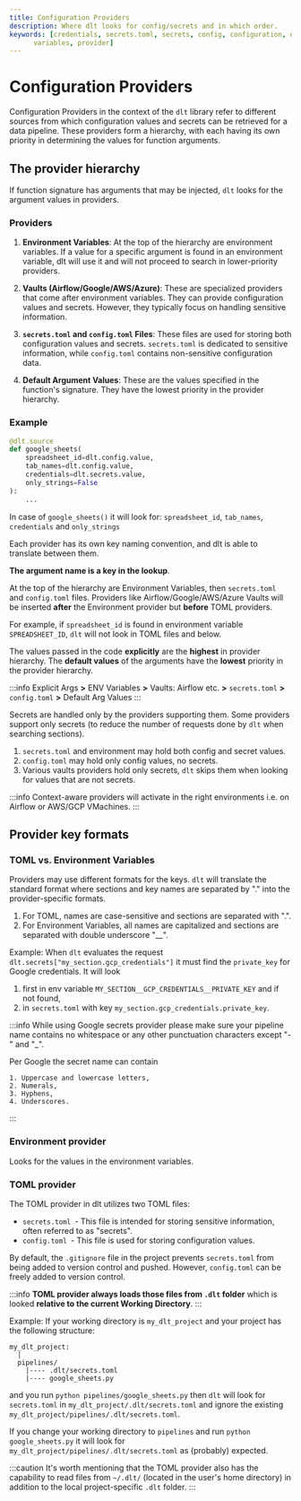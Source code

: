 ```yaml
---
title: Configuration Providers
description: Where dlt looks for config/secrets and in which order.
keywords: [credentials, secrets.toml, secrets, config, configuration, environment
      variables, provider]
---
```


# Configuration Providers


Configuration Providers in the context of the `dlt` library
refer to different sources from which configuration values
and secrets can be retrieved for a data pipeline.
These providers form a hierarchy, with each having its own
priority in determining the values for function arguments.

## The provider hierarchy

If function signature has arguments that may be injected, `dlt` looks for the argument values in
providers.

### Providers

1. **Environment Variables**: At the top of the hierarchy are environment variables.
   If a value for a specific argument is found in an environment variable,
   dlt will use it and will not proceed to search in lower-priority providers.

2. **Vaults (Airflow/Google/AWS/Azure)**: These are specialized providers that come
   after environment variables. They can provide configuration values and secrets.
   However, they typically focus on handling sensitive information.

3. **`secrets.toml` and `config.toml` Files**: These files are used for storing both
   configuration values and secrets. `secrets.toml` is dedicated to sensitive information,
   while `config.toml` contains non-sensitive configuration data.

4. **Default Argument Values**: These are the values specified in the function's signature.
   They have the lowest priority in the provider hierarchy.

### Example

```python
@dlt.source
def google_sheets(
    spreadsheet_id=dlt.config.value,
    tab_names=dlt.config.value,
    credentials=dlt.secrets.value,
    only_strings=False
):
    ...
```

In case of `google_sheets()` it will look
for: `spreadsheet_id`, `tab_names`, `credentials` and `only_strings`

Each provider has its own key naming convention, and dlt is able to translate between them.

**The argument name is a key in the lookup**.

At the top of the hierarchy are Environment Variables, then `secrets.toml` and
`config.toml` files. Providers like Airflow/Google/AWS/Azure Vaults will be inserted **after** the Environment
provider but **before** TOML providers.

For example, if `spreadsheet_id` is found in environment variable `SPREADSHEET_ID`, `dlt` will not look in TOML files
and below.

The values passed in the code **explicitly** are the **highest** in provider hierarchy. The **default values**
of the arguments have the **lowest** priority in the provider hierarchy.

:::info
Explicit Args **>** ENV Variables **>** Vaults: Airflow etc. **>** `secrets.toml` **>** `config.toml` **>** Default Arg Values
:::

Secrets are handled only by the providers supporting them. Some providers support only
secrets (to reduce the number of requests done by `dlt` when searching sections).

1. `secrets.toml` and environment may hold both config and secret values.
1. `config.toml` may hold only config values, no secrets.
1. Various vaults providers hold only secrets, `dlt` skips them when looking for values that are not
   secrets.

:::info
Context-aware providers will activate in the right environments i.e. on Airflow or AWS/GCP VMachines.
:::

## Provider key formats

### TOML vs. Environment Variables

Providers may use different formats for the keys. `dlt` will translate the standard format where
sections and key names are separated by "." into the provider-specific formats.

1. For TOML, names are case-sensitive and sections are separated with ".".
1. For Environment Variables, all names are capitalized and sections are separated with double
   underscore "__".

Example: When `dlt` evaluates the request `dlt.secrets["my_section.gcp_credentials"]` it must find
the `private_key` for Google credentials. It will look

1. first in env variable `MY_SECTION__GCP_CREDENTIALS__PRIVATE_KEY` and if not found,
1. in `secrets.toml` with key `my_section.gcp_credentials.private_key`.


:::info
While using Google secrets provider please make sure your pipeline name
contains no whitespace or any other punctuation characters except "-" and "_".

Per Google the secret name can contain

    1. Uppercase and lowercase letters,
    2. Numerals,
    3. Hyphens,
    4. Underscores.
:::

### Environment provider

Looks for the values in the environment variables.

### TOML provider

The TOML provider in dlt utilizes two TOML files:

- `secrets.toml `- This file is intended for storing sensitive information, often referred to as "secrets".
- `config.toml `- This file is used for storing configuration values.

By default, the `.gitignore` file in the project prevents `secrets.toml` from being added to
version control and pushed. However, `config.toml` can be freely added to version control.

:::info
**TOML provider always loads those files from `.dlt` folder** which is looked **relative to the
current Working Directory**.
:::

Example: If your working directory is `my_dlt_project` and your project has the following structure:

```
my_dlt_project:
  |
  pipelines/
    |---- .dlt/secrets.toml
    |---- google_sheets.py
```

and you run `python pipelines/google_sheets.py` then `dlt` will look for `secrets.toml` in
`my_dlt_project/.dlt/secrets.toml` and ignore the existing
`my_dlt_project/pipelines/.dlt/secrets.toml`.

If you change your working directory to `pipelines` and run `python google_sheets.py` it will look for
`my_dlt_project/pipelines/.dlt/secrets.toml` as (probably) expected.

:::caution
It's worth mentioning that the TOML provider also has the capability to read files from `~/.dlt/`
(located in the user's home directory) in addition to the local project-specific `.dlt` folder.
:::